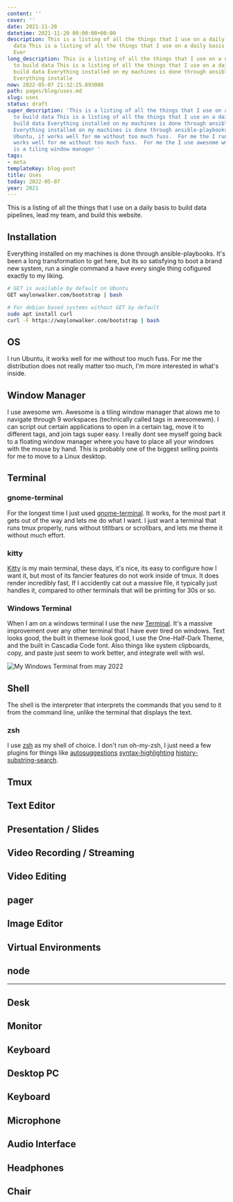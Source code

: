 ```yaml
---
content: ''
cover: ''
date: 2021-11-20
datetime: 2021-11-20 00:00:00+00:00
description: This is a listing of all the things that I use on a daily basis to build
  data This is a listing of all the things that I use on a daily basis to build data
  Ever
long_description: This is a listing of all the things that I use on a daily basis
  to build data This is a listing of all the things that I use on a daily basis to
  build data Everything installed on my machines is done through ansible-playbooks.  It
  Everything installe
now: 2022-05-07 21:32:25.893008
path: pages/blog/uses.md
slug: uses
status: draft
super_description: 'This is a listing of all the things that I use on a daily basis
  to build data This is a listing of all the things that I use on a daily basis to
  build data Everything installed on my machines is done through ansible-playbooks.  It
  Everything installed on my machines is done through ansible-playbooks.  It I run
  Ubuntu, it works well for me without too much fuss.  For me the I run Ubuntu, it
  works well for me without too much fuss.  For me the I use awesome wm.  Awesome
  is a tiling window manager '
tags:
- meta
templateKey: blog-post
title: Uses
today: 2022-05-07
year: 2021
---
```


This is a listing of all the things that I use on a daily basis to build data
pipelines, lead my team, and build this website.


## Installation

Everything installed on my machines is done through ansible-playbooks.  It's
been a long transformation to get here, but its so satisfying to boot a brand
new system, run a single command a have every single thing cofigured exactly to
my liking.


``` bash
# GET is available by default on Ubuntu
GET waylonwalker.com/bootstrap | bash

# For debian based systems without GET by default
sudo apt install curl
curl -F https://waylonwalker.com/bootstrap | bash
```

## OS

I run Ubuntu, it works well for me without too much fuss.  For me the
distribution does not really matter too much, I'm more interested in what's
inside.

## Window Manager

I use awesome wm.  Awesome is a tiling window manager that alows me to navigate
through 9 workspaces (technically called tags in awesomewm). I can script out
certain applications to open in a certain tag, move it to different tags, and
join tags super easy.  I really dont see myself going back to a floating window
manager where you have to place all your windows with the mouse by hand.  This
is probably one of the biggest selling points for me to move to a Linux
desktop.

## Terminal

### gnome-terminal

For the longest time I just used
[gnome-terminal](https://help.gnome.org/users/gnome-terminal/stable/).  It
works, for the most part it gets out of the way and lets me do what I want.  I
just want a terminal that runs tmux properly, runs without titltbars or
scrollbars, and lets me theme it without much effort.

### kitty

[Kitty](https://sw.kovidgoyal.net/kitty/) is my main terminal, these days, it's
nice, its easy to configure how I want it, but most of its fancier features do
not work inside of tmux.  It does render incredibly fast, If I accidently cat
out a massive file, it typically just handles it, compared to other terminals
that will be printing for 30s or so.

### Windows Terminal

When I am on a windows terminal I use the _new_
[Terminal](https://github.com/microsoft/terminal).  It's a massive improvement
over any other terminal that I have ever tired on windows.  Text looks good,
the built in themese look good, I use the One-Half-Dark Theme, and the built in
Cascadia Code font.  Also things like system clipboards, copy, and paste just
seem to work better, and integrate well with wsl.

![My Windows Terminal from may 2022](https://images.waylonwalker.com/Windows-Terminal-0522.webp)

## Shell

The shell is the interpreter that interprets the commands that you send to it
from the command line, unlike the terminal that displays the text.

### zsh

I use [zsh](https://www.zsh.org/) as my shell of choice.  I don't run
oh-my-zsh, I just need a few plugins for things like
[autosuggestions](https://github.com/zsh-users/zsh-autosuggestions)
[syntax-highlighting](https://github.com/zsh-users/zsh-syntax-highlighting)
[history-substring-search](https://github.com/zsh-users/zsh-history-substring-search).


## Tmux

## Text Editor

## Presentation / Slides

## Video Recording / Streaming

## Video Editing

## pager

## Image Editor

## Virtual Environments

## node


---

## Desk

## Monitor

## Keyboard

## Desktop PC

## Keyboard

## Microphone

## Audio Interface

## Headphones

## Chair